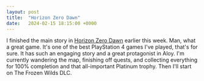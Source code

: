 ```yaml
---
layout: post
title:  "Horizon Zero Dawn"
date:   2024-02-15 18:15:00 +0000
---
```


I finished the main story in [Horizon Zero Dawn](https://www.metacritic.com/game/horizon-zero-dawn/) earlier this week. Man, what a great game. It's one of the best PlayStation 4 games I've played, that's for sure. It has such an engaging story and a great protagonist in Aloy. I'm currently wandering the map, finishing off quests, and collecting everything for 100% completion and that all-important Platinum trophy. Then I'll start on The Frozen Wilds DLC.
